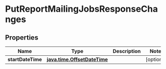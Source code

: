 
# PutReportMailingJobsResponseChanges

## Properties
| Name | Type | Description | Notes |
| ------------ | ------------- | ------------- | ------------- |
| **startDateTime** | [**java.time.OffsetDateTime**](java.time.OffsetDateTime.md) |  |  [optional] |



